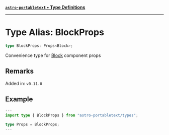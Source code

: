 [**`astro-portabletext` • Type Definitions**](../README.md)

***

# Type Alias: BlockProps

```ts
type BlockProps: Props<Block>;
```

Convenience type for [Block](../interfaces/Block.md) component props

## Remarks

Added in: `v0.11.0`

## Example

```ts
---
import type { BlockProps } from "astro-portabletext/types";

type Props = BlockProps;
---
```
